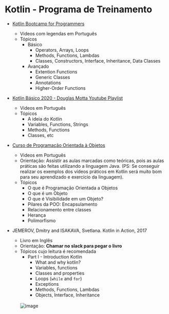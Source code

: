 # Kotlin - Programa de Treinamento

- [Kotlin Bootcamp for Programmers](https://www.udacity.com/course/kotlin-bootcamp-for-programmers--ud9011)
  - Videos com legendas em Português
  - Tópicos
    - Básico
      - Operators, Arrays, Loops
      - Methods, Functions, Lambdas
      - Classes, Constructors, Interface, Inheritance, Data Classes
    - Avançado
      - Extention Functions
      - Generic Classes
      - Annotations
      - Higher-Order Functions

- [Kotlin Básico 2020 - Douglas Motta Youtube Playlist](https://www.youtube.com/watch?v=U1bxClvmERM&list=PLPs3nlHFeKTr-aDDvUxU971rPSVTyQ6Bn)
  - Videos em Português
  - Tópicos
    - A ideia do Kotlin
    - Variables, Functions, Strings
    - Methods, Functions
    - Classes, etc
 
- [Curso de Programação Orientada à Objetos](https://www.youtube.com/watch?v=KlIL63MeyMY&list=PLHz_AreHm4dkqe2aR0tQK74m8SFe-aGsY)
    - Videos em Português
    - Orientação: Assistir as aulas marcadas como teóricas, pois as aulas práticas são feitas utilizando a linguagem Java. (PS: Se conseguir realizar os exemplos dos vídeos práticos em Kotlin será muito bom para seu aprendizado e exercício da linguagem).
    - Tópicos
        - O que é Programação Orientada a Objetos
        - O que é um Objeto
        - O que é Visibilidade em um Objeto?
        - Pilares da POO: Encapsulamento
        - Relacionamento entre classes
        - Herança
        - Polimorfismo

- JEMEROV, Dmitry and ISAKAVA, Svetlana. Kotlin in Action, 2017
    - Livro em Inglês
    - Orientação: **Chamar no slack para pegar o livro**
    - Tópicos cujo leitura é recomendada
        - Part I - Introduction Kotlin
            - What and why kotlin?
            - Variables, functions
            - Classes and properties
            - Loops (`while` and `for`)
            - Exceptions
            - Methods, Functions, Lambdas
            - Objects, Interface, Inheritance
          <br>
         ![image](https://user-images.githubusercontent.com/17462762/150398808-dde80245-fdf5-487b-9a82-c926b52db8ee.png)
